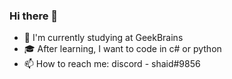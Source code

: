 ### Hi there 👋

- 🌱 I'm currently studying at GeekBrains
- :mortar_board: After learning, I want to code in c# or python
- 📫 How to reach me: discord - shaid#9856
